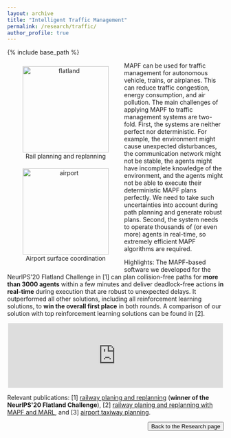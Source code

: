 ```yaml
---
layout: archive
title: "Intelligent Traffic Management"
permalink: /research/traffic/
author_profile: true
---
```


{% include base_path %}

<div id="wrapper" style="float: left; width: 50%; padding: 10px; text-align: center"> 
    <img src="https://jiaoyangli.me/images/flatland.gif" alt="flatland" style="height:150pt;width:auto" />
    <figcaption>Rail planning and replanning</figcaption>
</div>
<div id="wrapper" style="float: left; width: 50%; padding: 10px; text-align: center">
    <img src="https://jiaoyangli.me/images/airport-2x.gif" alt="airport" style="height:150pt;width:auto" />
    <figcaption>Airport surface coordination</figcaption>
</div>

MAPF can be used for traffic management for autonomous vehicle, trains, or airplanes. 
This can reduce traffic congestion, energy consumption, and air pollution. 
The main challenges of applying MAPF to traffic management systems are two-fold. 
First, the systems are neither perfect nor deterministic. 
For example, the environment might cause unexpected disturbances, 
the communication network might not be stable, 
the agents might have incomplete knowledge of the environment, 
and the agents might not be able to execute their deterministic MAPF plans perfectly. 
We need to take such uncertainties into account during path planning and generate robust plans. 
Second, the system needs to operate thousands of (or even more) agents in real-time, 
so extremely efficient MAPF algorithms are required.          

Highlights:
The MAPF-based software we developed for the NeurIPS'20 Flatland Challenge in [1] can plan collision-free paths for **more than 3000 agents** within a few minutes and
deliver deadlock-free actions **in real-time** during execution that are robust to unexpected delays. It outperformed all other solutions, including all reinforcement learning solutions, to **win the overall first place** in both rounds. A comparison of our solution with top reinforcement learning solutions can be found in [2].


<iframe style="display: block; margin: auto; width: 500px"
    src="https://www.youtube.com/embed/Pw4GBL1UhPA"
    title="YouTube video player" frameborder="0"
    allow="accelerometer; autoplay; clipboard-write; encrypted-media; gyroscope; picture-in-picture" allowfullscreen>
</iframe>


Relevant publications: 
[1] [railway planing and replanning](https://jiaoyangli.me/publications/LiICAPS21) (**winner of the NeurIPS'20 Flatland Challenge**),
[2] [railway planing and replanning with MAPF and MARL](https://jiaoyangli.me/publications/Laurent21), and
[3] [airport taxiway planning](https://jiaoyangli.me/publications/LiAIAA19).         

<div style="float: right;">
    <button onclick="location.href='https://jiaoyangli.me/research/'" type="button">Back to the Research page</button>
</div>